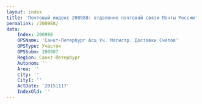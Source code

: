 ```yaml
---
layout: index
title: 'Почтовый индекс 200988: отделение почтовой связи Почты России'
permalink: /200988/
data:
    Index: 200988
    OPSName: 'Санкт-Петербург Асц Уч. Магистр. Доставки Счетов'
    OPSType: Участок
    OPSSubm: 200987
    Region: Санкт-Петербург
    Autonom: ''
    Area: ''
    City: ''
    City1: ''
    ActDate: '20151117'
    IndexOld: ''
---
```

